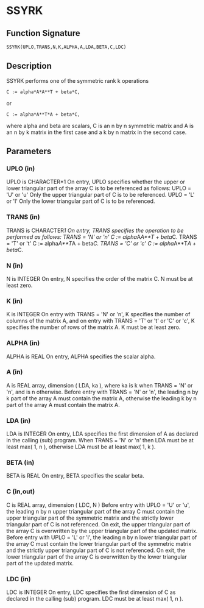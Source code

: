 # SSYRK

## Function Signature

```fortran
SSYRK(UPLO,TRANS,N,K,ALPHA,A,LDA,BETA,C,LDC)
```

## Description


 SSYRK  performs one of the symmetric rank k operations

    C := alpha*A*A**T + beta*C,

 or

    C := alpha*A**T*A + beta*C,

 where  alpha and beta  are scalars, C is an  n by n  symmetric matrix
 and  A  is an  n by k  matrix in the first case and a  k by n  matrix
 in the second case.

## Parameters

### UPLO (in)

UPLO is CHARACTER*1 On entry, UPLO specifies whether the upper or lower triangular part of the array C is to be referenced as follows: UPLO = 'U' or 'u' Only the upper triangular part of C is to be referenced. UPLO = 'L' or 'l' Only the lower triangular part of C is to be referenced.

### TRANS (in)

TRANS is CHARACTER*1 On entry, TRANS specifies the operation to be performed as follows: TRANS = 'N' or 'n' C := alpha*A*A**T + beta*C. TRANS = 'T' or 't' C := alpha*A**T*A + beta*C. TRANS = 'C' or 'c' C := alpha*A**T*A + beta*C.

### N (in)

N is INTEGER On entry, N specifies the order of the matrix C. N must be at least zero.

### K (in)

K is INTEGER On entry with TRANS = 'N' or 'n', K specifies the number of columns of the matrix A, and on entry with TRANS = 'T' or 't' or 'C' or 'c', K specifies the number of rows of the matrix A. K must be at least zero.

### ALPHA (in)

ALPHA is REAL On entry, ALPHA specifies the scalar alpha.

### A (in)

A is REAL array, dimension ( LDA, ka ), where ka is k when TRANS = 'N' or 'n', and is n otherwise. Before entry with TRANS = 'N' or 'n', the leading n by k part of the array A must contain the matrix A, otherwise the leading k by n part of the array A must contain the matrix A.

### LDA (in)

LDA is INTEGER On entry, LDA specifies the first dimension of A as declared in the calling (sub) program. When TRANS = 'N' or 'n' then LDA must be at least max( 1, n ), otherwise LDA must be at least max( 1, k ).

### BETA (in)

BETA is REAL On entry, BETA specifies the scalar beta.

### C (in,out)

C is REAL array, dimension ( LDC, N ) Before entry with UPLO = 'U' or 'u', the leading n by n upper triangular part of the array C must contain the upper triangular part of the symmetric matrix and the strictly lower triangular part of C is not referenced. On exit, the upper triangular part of the array C is overwritten by the upper triangular part of the updated matrix. Before entry with UPLO = 'L' or 'l', the leading n by n lower triangular part of the array C must contain the lower triangular part of the symmetric matrix and the strictly upper triangular part of C is not referenced. On exit, the lower triangular part of the array C is overwritten by the lower triangular part of the updated matrix.

### LDC (in)

LDC is INTEGER On entry, LDC specifies the first dimension of C as declared in the calling (sub) program. LDC must be at least max( 1, n ).

